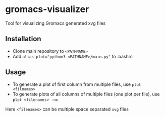 # gromacs-visualizer
Tool for visualizing Gromacs generated xvg files

## Installation
- Clone main repository to ```<PATHNAME>```
- Add ```alias plot="python3 <PATHNAME>/main.py"``` to .bashrc

## Usage
- To generate a plot of first column from multiple files, use ```plot <filnames>```
- To generate plots of all columns of multiple files (one plot per file), use ```plot <filenames> -nx```

Here ```<filenames>``` can be multiple space separated ```xvg``` files
